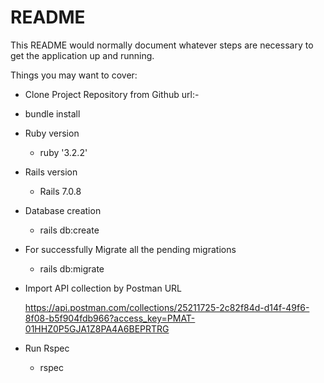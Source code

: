 # README

This README would normally document whatever steps are necessary to get the
application up and running.

Things you may want to cover:

* Clone Project Repository from Github url:- 

- bundle install

* Ruby version
  - ruby '3.2.2'

* Rails version
  - Rails 7.0.8

* Database creation
  - rails db:create

* For successfully Migrate all the pending migrations
  - rails db:migrate

* Import API collection by Postman URL

  https://api.postman.com/collections/25211725-2c82f84d-d14f-49f6-8f08-b5f904fdb966?access_key=PMAT-01HHZ0P5GJA1Z8PA4A6BEPRTRG

* Run Rspec

  - rspec 
